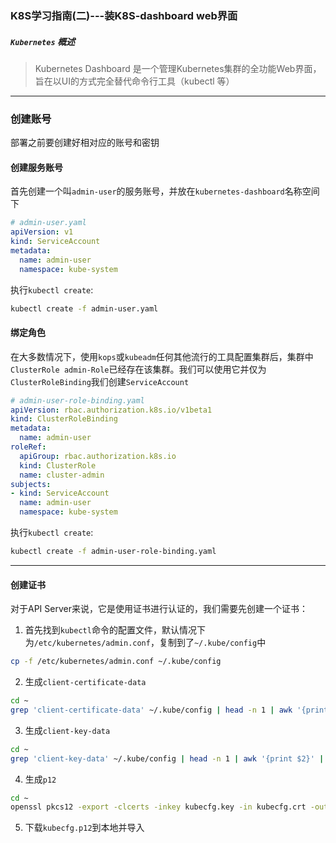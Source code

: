 ### K8S学习指南(二)---装K8S-dashboard web界面
##### `Kubernetes` 概述
> Kubernetes Dashboard 是一个管理Kubernetes集群的全功能Web界面，旨在以UI的方式完全替代命令行工具（kubectl 等）

---------------------------------
### 创建账号
部署之前要创建好相对应的账号和密钥

#### 创建服务账号
首先创建一个叫`admin-user`的服务账号，并放在`kubernetes-dashboard`名称空间下

```yaml
# admin-user.yaml
apiVersion: v1
kind: ServiceAccount
metadata:
  name: admin-user
  namespace: kube-system
```

执行`kubectl create`:

```Bash
kubectl create -f admin-user.yaml
```

#### 绑定角色

在大多数情况下，使用`kops`或`kubeadm`任何其他流行的工具配置集群后，集群中`ClusterRole admin-Role`已经存在该集群。我们可以使用它并仅为`ClusterRoleBinding`我们创建`ServiceAccount`
```yaml
# admin-user-role-binding.yaml
apiVersion: rbac.authorization.k8s.io/v1beta1
kind: ClusterRoleBinding
metadata:
  name: admin-user
roleRef:
  apiGroup: rbac.authorization.k8s.io
  kind: ClusterRole
  name: cluster-admin
subjects:
- kind: ServiceAccount
  name: admin-user
  namespace: kube-system
```

执行`kubectl create`:

```Bash
kubectl create -f admin-user-role-binding.yaml
```

-----------------------------
#### 创建证书
对于API Server来说，它是使用证书进行认证的，我们需要先创建一个证书：

1. 首先找到`kubectl`命令的配置文件，默认情况下为`/etc/kubernetes/admin.conf`，复制到了`~/.kube/config`中
```Bash
cp -f /etc/kubernetes/admin.conf ~/.kube/config
```

2. 生成`client-certificate-data`
```Bash
cd ~
grep 'client-certificate-data' ~/.kube/config | head -n 1 | awk '{print $2}' | base64 -d >> kubecfg.crt
```

3. 生成`client-key-data`
```Bash
cd ~
grep 'client-key-data' ~/.kube/config | head -n 1 | awk '{print $2}' | base64 -d >> kubecfg.key
```

4. 生成`p12`
```Bash
cd ~
openssl pkcs12 -export -clcerts -inkey kubecfg.key -in kubecfg.crt -out kubecfg.p12 -name "kubernetes-client"
```

5. 下载`kubecfg.p12`到本地并导入

